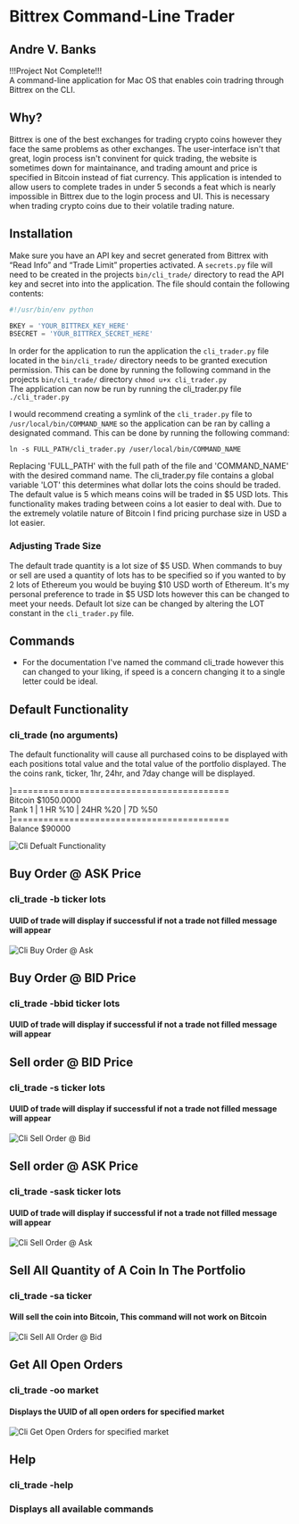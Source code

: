 # Bittrex Command-Line Trader
## Andre V. Banks

!!!Project Not Complete!!!  
A command-line application for Mac OS that enables coin tradring through Bittrex on the CLI. 

## Why?
Bittrex is one of the best exchanges for trading crypto coins however they face the same problems as other exchanges.  The user-interface isn't that great, login process isn't convinent for quick trading, the website is sometimes down for maintainance, and trading amount and price is specified in Bitcoin instead of fiat currency. This application is intended to allow users to complete trades in under 5 seconds a feat which is nearly impossible in Bittrex due to the login process and UI. This is necessary when trading crypto coins due to their volatile trading nature. 

## Installation
Make sure you have an API key and secret generated from Bittrex with “Read Info” and “Trade Limit” properties activated.  A ```secrets.py``` file will need to be created in the projects ```bin/cli_trade/``` directory to read the API key and secret into into the application.  The file should contain the following contents:  
```python
#!/usr/bin/env python

BKEY = 'YOUR_BITTREX_KEY_HERE'
BSECRET = 'YOUR_BITTREX_SECRET_HERE'  
```  
In order for the application to run the application the ```cli_trader.py``` file located in the ```bin/cli_trade/``` directory needs to be granted execution permission. This can be done by running the following command in the projects ```bin/cli_trade/``` directory ```
chmod u+x cli_trader.py ```    
The application can now be run by running the cli_trader.py file  
```./cli_trader.py```    
  

I would recommend creating a symlink of the ```cli_trader.py``` file to ```/usr/local/bin/COMMAND_NAME``` so the application can be ran by calling a designated command. This can be done by running the following command:  
  

 ```ln -s FULL_PATH/cli_trader.py /user/local/bin/COMMAND_NAME```  
  

 Replacing 'FULL_PATH' with the full path of the file and 'COMMAND_NAME' with the desired command name. The cli_trader.py file contains a global variable 'LOT' this determines what dollar lots the coins should be traded.  The default value is 5 which means coins will be traded in $5 USD lots.  This functionality makes trading between coins a lot easier to deal with.  Due to the extremely volatile nature of Bitcoin I find pricing purchase size in USD a lot easier.    

### Adjusting Trade Size	
The default trade quantity is a lot size of $5 USD. When commands to buy or sell are used a quantity of lots has to be specified so if you wanted to by 2 lots of Ethereum you would be buying $10 USD worth of Ethereum.  It's my personal preference to trade in $5 USD lots however this can be changed to meet your needs. Default lot size can be changed by altering the LOT constant in the ```cli_trader.py``` file.  

## Commands
* For the documentation I've named the command cli_trade however this can changed to your liking, if speed is a concern changing it to a single letter could be ideal.  

## Default Functionality
### cli_trade (no arguments)
The default functionality will cause all purchased coins to be displayed with each positions total value and the total value of the portfolio displayed.
The the coins rank, ticker, 1hr, 24hr, and 7day change will be displayed.

]==========================================  
Bitcoin $1050.0000  
Rank 1 | 1 HR %10 | 24HR %20 | 7D %50  
]==========================================  
Balance $90000

![Cli Defualt Functionality](https://media.giphy.com/media/26n6EtVM4DQyQvoti/giphy.gif)

## Buy Order @ ASK Price 
### cli_trade -b ticker lots
#### UUID of trade will display if successful if not a trade not filled message will appear 
![Cli Buy Order @ Ask](https://image.ibb.co/bHwH7F/Screen_Shot_2017_08_05_at_10_11_09_PM.png) 


## Buy Order @ BID Price  
### cli_trade -bbid ticker lots  
#### UUID of trade will display if successful if not a trade not filled message will appear 

## Sell order @ BID Price
### cli_trade -s ticker lots  
#### UUID of trade will display if successful if not a trade not filled message will appear  
![Cli Sell Order @ Bid](https://image.ibb.co/hRr0SF/Screen_Shot_2017_08_05_at_10_15_57_PM.png)


## Sell order @ ASK Price
### cli_trade -sask ticker lots  
#### UUID of trade will display if successful if not a trade not filled message will appear  
![Cli Sell Order @ Ask](https://image.ibb.co/g2WaSF/Screen_Shot_2017_08_05_at_10_27_04_PM.png) 

## Sell All Quantity of A Coin In The Portfolio 
### cli_trade -sa ticker  
#### Will sell the coin into Bitcoin, This command will not work on Bitcoin  
![Cli Sell All Order @ Bid](https://image.ibb.co/caAoEv/Screen_Shot_2017_08_05_at_10_18_31_PM.png)

## Get All Open Orders
### cli_trade -oo market 
#### Displays the UUID of all open orders for specified market  
![Cli Get Open Orders for specified market](https://image.ibb.co/jnFKnF/Screen_Shot_2017_08_05_at_10_56_32_PM.png)
  
## Help
### cli_trade -help
### Displays all available commands

